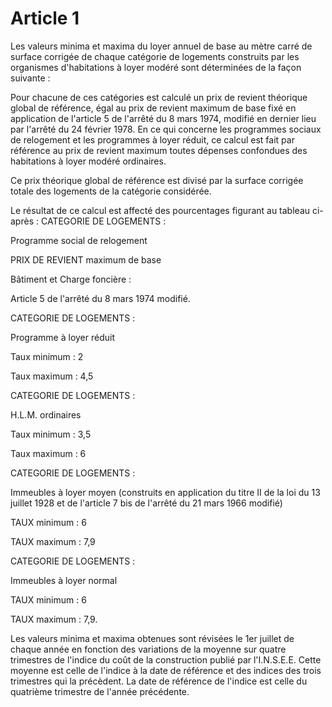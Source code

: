 # Article 1

Les valeurs minima et maxima du loyer annuel de base au mètre carré de surface corrigée de chaque catégorie de logements construits par les organismes d'habitations à loyer modéré sont déterminées de la façon suivante :

Pour chacune de ces catégories est calculé un prix de revient théorique global de référence, égal au prix de revient maximum de base fixé en application de l'article 5 de l'arrêté du 8 mars 1974, modifié en dernier lieu par l'arrêté du 24 février 1978. En ce qui concerne les programmes sociaux de relogement et les programmes à loyer réduit, ce calcul est fait par référence au prix de revient maximum toutes dépenses confondues des habitations à loyer modéré ordinaires.

Ce prix théorique global de référence est divisé par la surface corrigée totale des logements de la catégorie considérée.

Le résultat de ce calcul est affecté des pourcentages figurant au tableau ci-après : CATEGORIE DE LOGEMENTS :

Programme social de relogement

PRIX DE REVIENT maximum de base

Bâtiment et Charge foncière :

Article 5 de l'arrêté du 8 mars 1974 modifié.

CATEGORIE DE LOGEMENTS :

Programme à loyer réduit

Taux minimum : 2

Taux maximum : 4,5

CATEGORIE DE LOGEMENTS :

H.L.M. ordinaires

Taux minimum : 3,5

Taux maximum : 6

CATEGORIE DE LOGEMENTS :

Immeubles à loyer moyen (construits en application du titre II de la loi du 13 juillet 1928 et de l'article 7 bis de l'arrêté du 21 mars 1966 modifié)

TAUX minimum : 6

TAUX maximum : 7,9

CATEGORIE DE LOGEMENTS :

Immeubles à loyer normal

TAUX minimum : 6

TAUX maximum : 7,9.

Les valeurs minima et maxima obtenues sont révisées le 1er juillet de chaque année en fonction des variations de la moyenne sur quatre trimestres de l'indice du coût de la construction publié par l'I.N.S.E.E. Cette moyenne est celle de l'indice à la date de référence et des indices des trois trimestres qui la précèdent. La date de référence de l'indice est celle du quatrième trimestre de l'année précédente.
